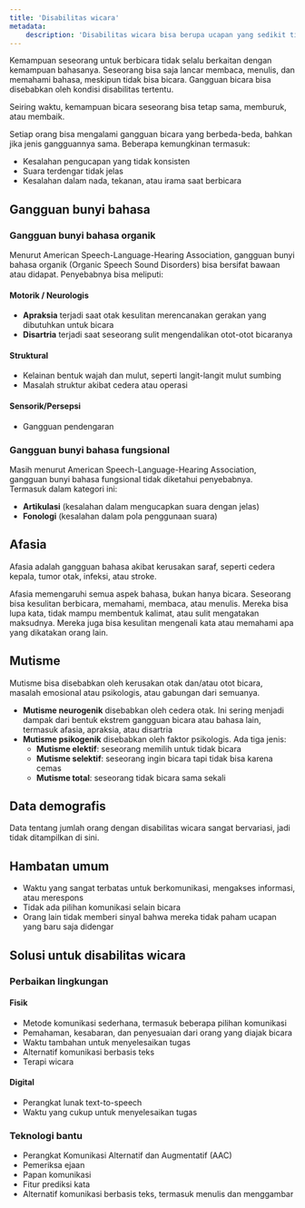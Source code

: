 ```yaml
---
title: 'Disabilitas wicara'
metadata:
    description: 'Disabilitas wicara bisa berupa ucapan yang sedikit tidak jelas sampai ketidakmampuan total untuk berbicara.'
---
```


Kemampuan seseorang untuk berbicara tidak selalu berkaitan dengan kemampuan bahasanya. Seseorang bisa saja lancar membaca, menulis, dan memahami bahasa, meskipun tidak bisa bicara. Gangguan bicara bisa disebabkan oleh kondisi disabilitas tertentu. 

Seiring waktu, kemampuan bicara seseorang bisa tetap sama, memburuk, atau membaik.  

Setiap orang bisa mengalami gangguan bicara yang berbeda-beda, bahkan jika jenis gangguannya sama. Beberapa kemungkinan termasuk:

- Kesalahan pengucapan yang tidak konsisten  
- Suara terdengar tidak jelas  
- Kesalahan dalam nada, tekanan, atau irama saat berbicara

## Gangguan bunyi bahasa

### Gangguan bunyi bahasa organik

Menurut American Speech-Language-Hearing Association, gangguan bunyi bahasa organik (Organic Speech Sound Disorders) bisa bersifat bawaan atau didapat. Penyebabnya bisa meliputi:

#### Motorik / Neurologis

- **Apraksia** terjadi saat otak kesulitan merencanakan gerakan yang dibutuhkan untuk bicara  
- **Disartria** terjadi saat seseorang sulit mengendalikan otot-otot bicaranya

#### Struktural

- Kelainan bentuk wajah dan mulut, seperti langit-langit mulut sumbing  
- Masalah struktur akibat cedera atau operasi

#### Sensorik/Persepsi

- Gangguan pendengaran

### Gangguan bunyi bahasa fungsional

Masih menurut American Speech-Language-Hearing Association, gangguan bunyi bahasa fungsional tidak diketahui penyebabnya.  
Termasuk dalam kategori ini:

- **Artikulasi** (kesalahan dalam mengucapkan suara dengan jelas)  
- **Fonologi** (kesalahan dalam pola penggunaan suara)

## Afasia

Afasia adalah gangguan bahasa akibat kerusakan saraf, seperti cedera kepala, tumor otak, infeksi, atau stroke.

Afasia memengaruhi semua aspek bahasa, bukan hanya bicara. Seseorang bisa kesulitan berbicara, memahami, membaca, atau menulis. Mereka bisa lupa kata, tidak mampu membentuk kalimat, atau sulit mengatakan maksudnya. Mereka juga bisa kesulitan mengenali kata atau memahami apa yang dikatakan orang lain.

## Mutisme

Mutisme bisa disebabkan oleh kerusakan otak dan/atau otot bicara, masalah emosional atau psikologis, atau gabungan dari semuanya.

- **Mutisme neurogenik** disebabkan oleh cedera otak. Ini sering menjadi dampak dari bentuk ekstrem gangguan bicara atau bahasa lain, termasuk afasia, apraksia, atau disartria  
- **Mutisme psikogenik** disebabkan oleh faktor psikologis. Ada tiga jenis:  
  - **Mutisme elektif**: seseorang memilih untuk tidak bicara  
  - **Mutisme selektif**: seseorang ingin bicara tapi tidak bisa karena cemas  
  - **Mutisme total**: seseorang tidak bicara sama sekali

## Data demografis

Data tentang jumlah orang dengan disabilitas wicara sangat bervariasi, jadi tidak ditampilkan di sini.

## Hambatan umum

- Waktu yang sangat terbatas untuk berkomunikasi, mengakses informasi, atau merespons  
- Tidak ada pilihan komunikasi selain bicara  
- Orang lain tidak memberi sinyal bahwa mereka tidak paham ucapan yang baru saja didengar

## Solusi untuk disabilitas wicara

### Perbaikan lingkungan

#### Fisik

- Metode komunikasi sederhana, termasuk beberapa pilihan komunikasi  
- Pemahaman, kesabaran, dan penyesuaian dari orang yang diajak bicara  
- Waktu tambahan untuk menyelesaikan tugas  
- Alternatif komunikasi berbasis teks  
- Terapi wicara

#### Digital

- Perangkat lunak text-to-speech  
- Waktu yang cukup untuk menyelesaikan tugas

### Teknologi bantu

- Perangkat Komunikasi Alternatif dan Augmentatif (AAC)  
- Pemeriksa ejaan  
- Papan komunikasi  
- Fitur prediksi kata  
- Alternatif komunikasi berbasis teks, termasuk menulis dan menggambar